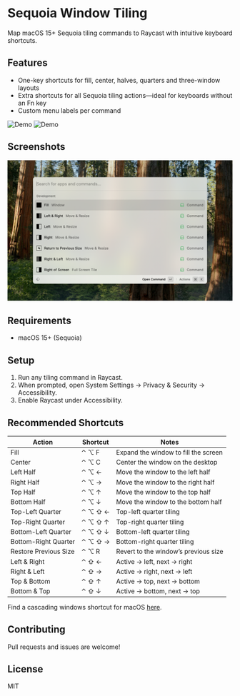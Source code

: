 # Sequoia Window Tiling

Map macOS 15+ Sequoia tiling commands to Raycast with intuitive keyboard shortcuts.

## Features

* One-key shortcuts for fill, center, halves, quarters and three-window layouts
* Extra shortcuts for all Sequoia tiling actions—ideal for keyboards without an Fn key
* Custom menu labels per command

![Demo](https://raw.githubusercontent.com/raycast/extensions/41764bae650cbab5176fafb4d90f470b67442855/extensions/sequoia-tiling/assets/demo.gif)
![Demo](https://raw.githubusercontent.com/raycast/extensions/018a6b9a6fca886ac6a4493f8c04a8fb48d784f5/extensions/sequoia-tiling/assets/demo2.gif)

## Screenshots

![Static Demo](metadata/demo.png)

## Requirements

* macOS 15+ (Sequoia)

## Setup

1. Run any tiling command in Raycast.
2. When prompted, open System Settings → Privacy & Security → Accessibility.
3. Enable Raycast under Accessibility.

## Recommended Shortcuts

| Action                | Shortcut | Notes                                |
| --------------------- | -------- | ------------------------------------ |
| Fill                  | ⌃ ⌥ F    | Expand the window to fill the screen |
| Center                | ⌃ ⌥ C    | Center the window on the desktop     |
| Left Half             | ⌃ ⌥ ←    | Move the window to the left half     |
| Right Half            | ⌃ ⌥ →    | Move the window to the right half    |
| Top Half              | ⌃ ⌥ ↑    | Move the window to the top half      |
| Bottom Half           | ⌃ ⌥ ↓    | Move the window to the bottom half   |
| Top-Left Quarter      | ⌃ ⌥ ⇧ ←  | Top-left quarter tiling              |
| Top-Right Quarter     | ⌃ ⌥ ⇧ ↑  | Top-right quarter tiling             |
| Bottom-Left Quarter   | ⌃ ⌥ ⇧ ↓  | Bottom-left quarter tiling           |
| Bottom-Right Quarter  | ⌃ ⌥ ⇧ →  | Bottom-right quarter tiling          |
| Restore Previous Size | ⌃ ⌥ R    | Revert to the window’s previous size |
| Left & Right          | ⌃ ⇧ ←    | Active → left, next → right          |
| Right & Left          | ⌃ ⇧ →    | Active → right, next → left          |
| Top & Bottom          | ⌃ ⇧ ↑    | Active → top, next → bottom          |
| Bottom & Top          | ⌃ ⇧ ↓    | Active → bottom, next → top          |

Find a cascading windows shortcut for macOS [here](https://routinehub.co/shortcut/22714/).

## Contributing

Pull requests and issues are welcome!

## License

MIT
